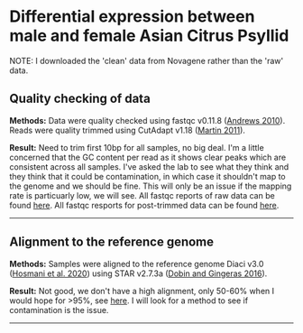 # Differential expression between male and female Asian Citrus Psyllid

NOTE: I downloaded the 'clean' data from Novagene rather than the 'raw' data.

## Quality checking of data
**Methods:** Data were quality checked using fastqc v0.11.8 ([Andrews 2010](https://www.bioinformatics.babraham.ac.uk/projects/fastqc/)). Reads were quality trimmed using CutAdapt v1.18 ([Martin 2011](10.14806/ej.17.1.200)).

**Result:** Need to trim first 10bp for all samples, no big deal. I'm a little concerned that the GC content per read as it shows clear peaks which are consistent across all samples. I've asked the lab to see what they think and they think that it could be contamination, in which case it shouldn't map to the genome and we should be fine. This will only be an issue if the mapping rate is particuarly low, we will see. All fastqc reports of raw data can be found [here](https://www.dropbox.com/sh/ugiz2ipnwt3cm3z/AAB10t28_lZmHDsPYLRDkj-Da?dl=0). All fastqc resports for post-trimmed data can be found [here](https://www.dropbox.com/sh/jdivops93qmp6x5/AABT0c5VJH1N0dX1CzCFK2Yba?dl=0).


---

## Alignment to the reference genome
**Methods:** Samples were aligned to the reference genome Diaci v3.0 ([Hosmani et al. 2020](https://www.biorxiv.org/content/10.1101/869685v1)) using STAR v2.7.3a ([Dobin and Gingeras 2016](10.1002/0471250953.bi1114s51.Mapping)).

**Result:**
Not good, we don't have a high alignment, only 50-60% when I would hope for >95%, see [here](https://www.dropbox.com/sh/7uhw69wcytcw11w/AACtj_yeM2dUChEr7yHeNZtXa?dl=0). I will look for a method to see if contamination is the issue.

---
